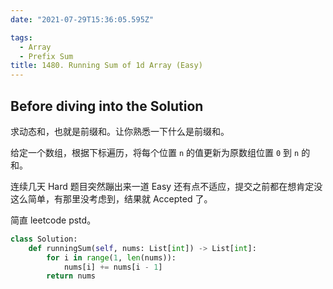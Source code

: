 ```yaml
---
date: "2021-07-29T15:36:05.595Z"

tags:
  - Array
  - Prefix Sum
title: 1480. Running Sum of 1d Array (Easy)
---
```


## Before diving into the Solution

求动态和，也就是前缀和。让你熟悉一下什么是前缀和。

给定一个数组，根据下标遍历，将每个位置 `n` 的值更新为原数组位置 `0` 到 `n` 的和。

连续几天 Hard 题目突然蹦出来一道 Easy 还有点不适应，提交之前都在想肯定没这么简单，有那里没考虑到，结果就 Accepted 了。

<!-- more -->

简直 leetcode pstd。

```python
class Solution:
    def runningSum(self, nums: List[int]) -> List[int]:
        for i in range(1, len(nums)):
            nums[i] += nums[i - 1]
        return nums
```
